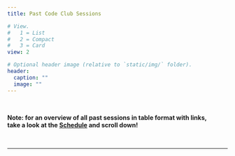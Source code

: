 ```yaml
---
title: Past Code Club Sessions

# View.
#   1 = List
#   2 = Compact
#   3 = Card
view: 2

# Optional header image (relative to `static/img/` folder).
header:
  caption: ""
  image: ""
---
```


<br>

**Note: for an overview of all past sessions in table format with links,<br>**
**take a look at the [Schedule](/codeclub-schedule/) and scroll down!**

<br>

----

<br>
